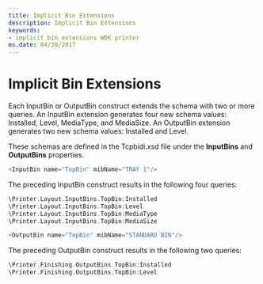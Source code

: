 ```yaml
---
title: Implicit Bin Extensions
description: Implicit Bin Extensions
keywords:
- implicit bin extensions WDK printer
ms.date: 04/20/2017
---
```


# Implicit Bin Extensions


Each InputBin or OutputBin construct extends the schema with two or more queries. An InputBin extension generates four new schema values: Installed, Level, MediaType, and MediaSize. An OutputBin extension generates two new schema values: Installed and Level.

These schemas are defined in the Tcpbidi.xsd file under the **InputBins** and **OutputBins** properties.

```cpp
<InputBin name="TopBin" mibName="TRAY 1"/>
```

The preceding InputBin construct results in the following four queries:

```cpp
\Printer.Layout.InputBins.TopBin:Installed
\Printer.Layout.InputBins.TopBin:Level
\Printer.Layout.InputBins.TopBin:MediaType
\Printer.Layout.InputBins.TopBin:MediaSize

<OutputBin name="TopBin" mibName="STANDARD BIN"/>
```

The preceding OutputBin construct results in the following two queries:

```cpp
\Printer.Finishing.OutputBins.TopBin:Installed
\Printer.Finishing.OutputBins.TopBin:Level
```

 

 





